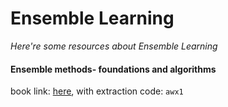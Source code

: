 # Ensemble Learning
*Here're some resources about Ensemble Learning*


#### Ensemble methods- foundations and algorithms
book link: [here](https://pan.baidu.com/s/12V4RnN_ZRwFmU2wtNSCryA), with extraction code: `awx1`